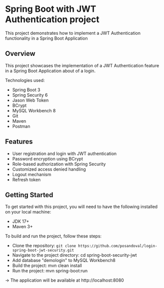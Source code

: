 # Spring Boot with JWT Authentication project

This project demonstrates how to implement a JWT Authentication functionality in a Spring Boot Application

## Overview

This project showcases the implementation of a JWT Authentication feature in a Spring Boot Application about of a login.

Technologies used:
- Spring Boot 3
- Spring Security 6
- Jason Web Token
- BCrypt
- MySQL Workbench 8
- Git
- Maven
- Postman

## Features
- User registration and login with JWT authentication
- Password encryption using BCrypt
- Role-based authorization with Spring Security
- Customized access denied handling
- Logout mechanism
- Refresh token

## Getting Started
To get started with this project, you will need to have the following installed on your local machine:

* JDK 17+
* Maven 3+


To build and run the project, follow these steps:

* Clone the repository: `git clone https://github.com/posandoval/login-spring-boot-jwt-security.git`
* Navigate to the project directory: cd spring-boot-security-jwt
* Add database "demologin" to MySQL Workbench8
* Build the project: mvn clean install
* Run the project: mvn spring-boot:run

-> The application will be available at http://localhost:8080